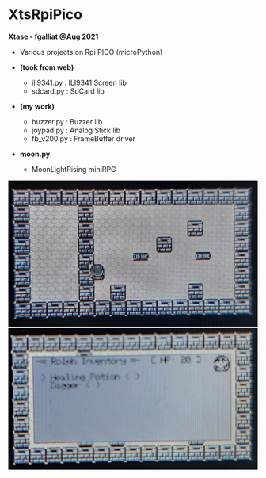 # XtsRpiPico

**Xtase - fgalliat @Aug 2021**

 - Various projects on Rpi PICO (microPython)

 - **(took from web)**
	 - ili9341.py : ILI9341 Screen lib
	 - sdcard.py : SdCard lib
 - **(my work)**
	 - buzzer.py : Buzzer lib
	 - joypad.py : Analog Stick lib
	 - fb_v200.py : FrameBuffer driver
	 
 - **moon.py**
	- MoonLightRising miniRPG

![screen](./pictures/screen.jpg)
![screen](./pictures/inventory.jpg)